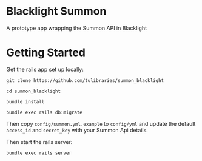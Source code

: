 # Blacklight Summon

A prototype app wrapping the Summon API in Blacklight 

# Getting Started

Get the rails app set up locally:

`git clone https://github.com/tulibraries/summon_blacklight`

`cd summon_blacklight`

`bundle install`

`bundle exec rails db:migrate`

Then copy `config/summon.yml.example` to `config/yml` and update the default 
`access_id` and `secret_key` with your Summon Api details.

Then start the rails server:

`bundle exec rails server`



